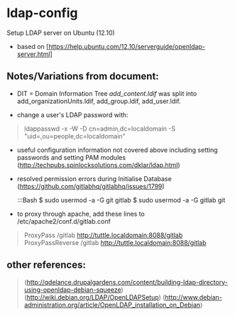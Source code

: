 # ldap-config

Setup LDAP server on Ubuntu (12.10)

* based on [https://help.ubuntu.com/12.10/serverguide/openldap-server.html]

## Notes/Variations from document:

* DIT = Domain Information Tree
_add_content.ldif_ was split into add_organizationUnits.ldif, add_group.ldif, add_user.ldif.

* change a user's LDAP password with:
> ldappasswd -x -W -D cn=admin,dc=localdomain -S "uid=<user>,ou=people,dc=localdomain"

* useful configuration information not covered above including setting passwords and 
setting PAM modules (http://techpubs.spinlocksolutions.com/dklar/ldap.html)

* resolved permission errors during Initialise Database
(https://github.com/gitlabhq/gitlabhq/issues/1799)

    :::Bash
     $ sudo usermod -a -G git gitlab
     $ sudo usermod -a -G gitlab git

* to proxy through apache, add these lines to /etc/apache2/conf.d/gitlab.conf
> ProxyPass /gitlab http://tuttle.localdomain:8088/gitlab
> ProxyPassReverse /gitlab http://tuttle.localdomain:8088/gitlab



## other references:
> (http://qdelance.drupalgardens.com/content/building-ldap-directory-using-openldap-debian-squeeze)
> (http://wiki.debian.org/LDAP/OpenLDAPSetup)
> (http://www.debian-administration.org/article/OpenLDAP_installation_on_Debian)

